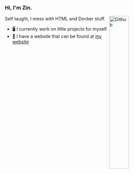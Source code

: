 ### Hi, I'm Zin.

<img width="35%" align="right" alt="Github" src="[![Discord Presence](https://lanyard.cnrad.dev/api/548200697473138708)](https://discord.com/users/548200697473138708)" />

Self taught, I mess with HTML and Docker stuff.

- 🖥️ I currently work on little projects for myself.
- 🔗 I have a website that can be found at [my website](https://zin.tempocraft.xyz)
